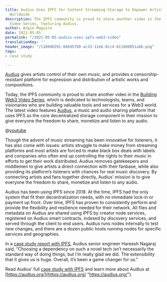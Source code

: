 ```yaml
---
title: Audius Uses IPFS for Content Streaming Storage to Empower Artists & Creators
  Worldwide
description: The IPFS community is proud to share another video in the Building Web3
  Video Series, featuring Audius.
author: Angie Maguire
date: 2021-05-05
permalink: "/2021-05-05-audius-uses-ipfs-web3-video"
translationKey: ''
header_image: "/116940391-846d5780-ac33-11eb-8cc4-6110d0051a4b.png"
tags:
- case study

---
```

[Audius](https://audius.org/) gives artists control of their own music, and provides a censorship-resistant platform for expression and distribution of artistic works and compositions.

Today, the IPFS community is proud to share another video in the [Building Web3 Video Series](https://buildingweb3.com/), which is dedicated to technologists, teams, and visionaries who are building valuable tools and services for a Web3 world. The latest video features [Audius](https://audius.org/), a music and audio sharing platform that uses IPFS as the core decentralized storage component in their mission to give everyone the freedom to share, monetize and listen to any audio.

@[youtube](c50licHTOik)

Though the advent of music streaming has been innovative for listeners, it has also come with issues: artists struggle to make money from streaming platforms and most artists are forced to make black box deals with labels and companies who often end up controlling the rights to their music in efforts to get their work distributed. Audius removes gatekeepers and middlemen to give artists a direct connection with their fanbase, while also providing its platform’s listeners with chances for real music discovery. By connecting artists and fans together directly, Audius’ mission is to give everyone the freedom to share, monetize and listen to any audio.

Audius has been using IPFS since 2018. At the time, IPFS had the only system that fit their decentralization needs, with no immediate lock-in or payment up front. Over time, IPFS has proven to consistently perform and provide the flexibility and resilience needed for their network. All files and metadata on Audius are shared using IPFS by creator node services, registered on Audius smart contracts, indexed by discovery services, and served through the client to end users. Audius runs nodes internally to test new changes, and there are a dozen public hosts running nodes for specific services and geographies.

In a [case study report with IPFS](https://docs.ipfs.tech/concepts/case-study-audius/#overview), Audius senior engineer Hareesh Nagaraj said, “Choosing a dependency on such a novel tech isn’t necessarily the standard way of doing things, but I’m really glad we did. The extensibility that it gives us is huge. Overall, it’s been a game changer for us."

Read Audius’ full [case study with IPFS](https://docs.ipfs.tech/concepts/case-study-audius/#overview) and learn more about Audius at [https://audius.org/](https://audius.org/ "https://audius.org/").